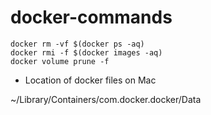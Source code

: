# docker-commands

```
docker rm -vf $(docker ps -aq)
docker rmi -f $(docker images -aq)
docker volume prune -f
```


- Location of docker files on Mac

~/Library/Containers/com.docker.docker/Data
